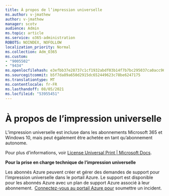 ```yaml
---
title: À propos de l’impression universelle
ms.author: v-jmathew
author: v-jmathew
manager: scotv
audience: Admin
ms.topic: article
ms.service: o365-administration
ROBOTS: NOINDEX, NOFOLLOW
localization_priority: Normal
ms.collection: Adm_O365
ms.custom:
- "9005502"
- "9434"
ms.openlocfilehash: e3efbb37e28737c1cf1932abdf03b14f7b7bc295037ca0acc9602d8864b4a8ae
ms.sourcegitcommit: b5f7da89a650d2915dc652449623c78be6247175
ms.translationtype: MT
ms.contentlocale: fr-FR
ms.lasthandoff: 08/05/2021
ms.locfileid: "53955451"
---
```

# <a name="about-universal-print"></a>À propos de l’impression universelle

L’impression universelle est incluse dans les abonnements Microsoft 365 et Windows 10, mais peut également être achetée en tant qu’abonnement autonome.

Pour plus d’informations, voir [License Universal Print | Microsoft Docs](https://docs.microsoft.com/universal-print/fundamentals/universal-print-license).

**Pour la prise en charge technique de l’impression universelle**

Les abonnés Azure peuvent créer et gérer des demandes de support pour l’impression universelle dans le portail Azure. Le support est disponible pour les abonnés Azure avec un plan de support Azure associé à leur abonnement.  [Connectez-vous au portail Azure pour](https://ms.portal.azure.com/#blade/Microsoft_Azure_Support/HelpAndSupportBlade/newsupportrequest) soumettre un incident.